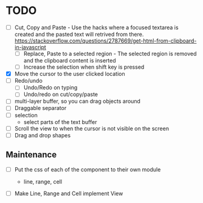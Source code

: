 # TODO
- [ ] Cut, Copy and Paste
        - Use the hacks where a focused textarea is created and the pasted text will
            retrived from there.
            https://stackoverflow.com/questions/2787669/get-html-from-clipboard-in-javascript
    - [ ] Replace, Paste to a selected region
           - The selected region is removed and the clipboard content is inserted
    - [ ] Increase the selection when shift key is pressed
- [X] Move the cursor to the user clicked location
- [ ] Redo/undo
    - [ ] Undo/Redo on typing
    - [ ]  Undo/redo on cut/copy/paste
- [ ] multi-layer buffer, so you can drag objects around
- [ ] Draggable separator
- [ ] selection
    - select parts of the text buffer
- [ ] Scroll the view to when the cursor is not visible on the screen
- [ ] Drag and drop shapes

## Maintenance
- [ ] Put the css of each of the component to their own module
    - line, range, cell
- [ ] Make Line, Range and Cell implement View

